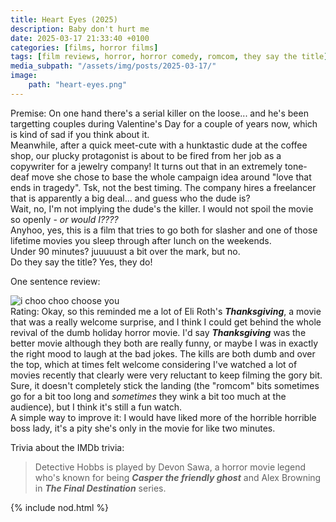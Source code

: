 ```yaml
---
title: Heart Eyes (2025)
description: Baby don't hurt me
date: 2025-03-17 21:33:40 +0100
categories: [films, horror films]
tags: [film reviews, horror, horror comedy, romcom, they say the title]
media_subpath: "/assets/img/posts/2025-03-17/"
image:
    path: "heart-eyes.png"
---
```

<span class="reviewsection">Premise:</span> On one hand there's a serial killer on the loose... and he's been targetting couples during Valentine's Day for a couple of years now, which is kind of sad if you think about it.<br/>Meanwhile, after a quick meet-cute with a hunktastic dude at the coffee shop, our plucky protagonist is about to be fired from her job as a copywriter for a jewelry company! It turns out that in an extremely tone-deaf move she chose to base the whole campaign idea around "love that ends in tragedy". Tsk, not the best timing. The company hires a freelancer that is apparently a big deal... and guess who the dude is?<br/>Wait, no, I'm not implying the dude's the killer. I would not spoil the movie so openly - *or would I????*<br/>Anyhoo, yes, this is a film that tries to go both for slasher and one of those lifetime movies you sleep through after lunch on the weekends.<br/>
<span class="reviewsection">Under 90 minutes?</span> juuuuust a bit over the mark, but no.<br/>
<span class="reviewsection">Do they say the title?</span> Yes, they do!

<span class="reviewsection">One sentence review:</span>

![i choo choo choose you](chuchuchuli.png)
<br/>
<span class="reviewsection">Rating:</span> Okay, so this reminded me a lot of Eli Roth's ***Thanksgiving***, a movie that was a really welcome surprise, and I think I could get behind the whole revival of the dumb holiday horror movie. I'd say ***Thanksgiving*** was the better movie although they both are really funny, or maybe I was in exactly the right mood to laugh at the bad jokes. The kills are both dumb and over the top, which at times felt welcome considering I've watched a lot of movies recently that clearly were very reluctant to keep filming the gory bit. Sure, it doesn't completely stick the landing (the "romcom" bits sometimes go for a bit too long and *sometimes* they wink a bit too much at the audience), but I think it's still a fun watch.<br/>
<span class="reviewsection">A simple way to improve it:</span> I would have liked more of the horrible horrible boss lady, it's a pity she's only in the movie for like two minutes.

<span class="reviewsection">Trivia about the IMDb trivia:</span>
> Detective Hobbs is played by Devon Sawa, a horror movie legend who's known for being ***Casper the friendly ghost*** and Alex Browning in ***The Final Destination*** series.

{% include nod.html %}